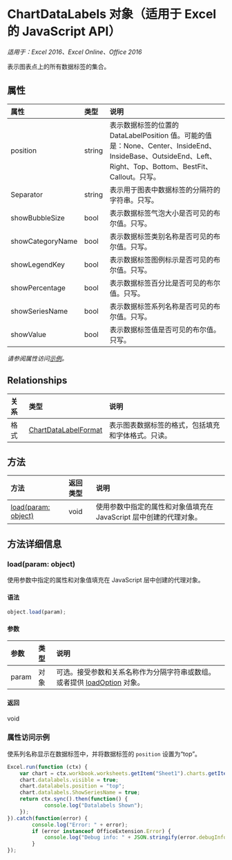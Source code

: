 # ChartDataLabels 对象（适用于 Excel 的 JavaScript API）

_适用于：Excel 2016、Excel Online、Office 2016_

表示图表点上的所有数据标签的集合。

## 属性

| 属性   | 类型|说明
|:---------------|:--------|:----------|
|position|string|表示数据标签的位置的 DataLabelPosition 值。可能的值是：None、Center、InsideEnd、InsideBase、OutsideEnd、Left、Right、Top、Bottom、BestFit、Callout。只写。|
|Separator|string|表示用于图表中数据标签的分隔符的字符串。只写。|
|showBubbleSize|bool|表示数据标签气泡大小是否可见的布尔值。只写。|
|showCategoryName|bool|表示数据标签类别名称是否可见的布尔值。只写。|
|showLegendKey|bool|表示数据标签图例标示是否可见的布尔值。只写。|
|showPercentage|bool|表示数据标签百分比是否可见的布尔值。只写。|
|showSeriesName|bool|表示数据标签系列名称是否可见的布尔值。只写。|
|showValue|bool|表示数据标签值是否可见的布尔值。只写。|

_请参阅属性访问[示例](#property-access-examples)。_

## Relationships
| 关系 | 类型|说明|
|:---------------|:--------|:----------|
|格式|[ChartDataLabelFormat](chartdatalabelformat.md)|表示图表数据标签的格式，包括填充和字体格式。只读。|

## 方法

| 方法   | 返回类型|说明|
|:---------------|:--------|:----------|
|[load(param: object)](#loadparam-object)|void|使用参数中指定的属性和对象值填充在 JavaScript 层中创建的代理对象。|

## 方法详细信息

### load(param: object)
使用参数中指定的属性和对象值填充在 JavaScript 层中创建的代理对象。

#### 语法
```js
object.load(param);
```

#### 参数
| 参数   | 类型|说明|
|:---------------|:--------|:----------|
|param|对象|可选。接受参数和关系名称作为分隔字符串或数组。或者提供 [loadOption](loadoption.md) 对象。|

#### 返回
void
### 属性访问示例

使系列名称显示在数据标签中，并将数据标签的 `position` 设置为“top”。

```js
Excel.run(function (ctx) { 
	var chart = ctx.workbook.worksheets.getItem("Sheet1").charts.getItem("Chart1");	
	chart.datalabels.visible = true;
	chart.datalabels.position = "top";
	chart.datalabels.ShowSeriesName = true;
	return ctx.sync().then(function() {
			console.log("Datalabels Shown");
	});
}).catch(function(error) {
		console.log("Error: " + error);
		if (error instanceof OfficeExtension.Error) {
			console.log("Debug info: " + JSON.stringify(error.debugInfo));
		}
});
```

